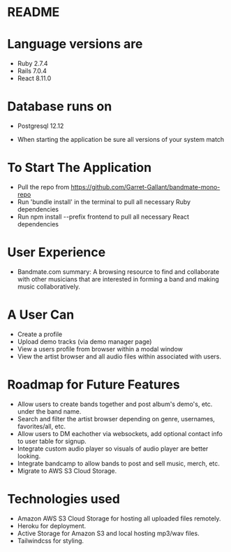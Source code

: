 # README

# Language versions are
* Ruby 2.7.4
* Rails 7.0.4
* React 8.11.0

# Database runs on
* Postgresql 12.12

* When starting the application be sure all versions of your system match

# To Start The Application

* Pull the repo from https://github.com/Garret-Gallant/bandmate-mono-repo
* Run 'bundle install' in the terminal to pull all necessary Ruby dependencies
* Run npm install --prefix frontend to pull all necessary React dependencies

# User Experience

* Bandmate.com summary: 
A browsing resource to find and collaborate with other musicians that are interested in forming a band and making music collaboratively.

# A User Can

* Create a profile
* Upload demo tracks (via demo manager page)
* View a users profile from browser within a modal window
* View the artist browser and all audio files within associated with users.

# Roadmap for Future Features

* Allow users to create bands together and post album's demo's, etc. under the band name.
* Search and filter the artist browser depending on genre, usernames, favorites/all, etc.
* Allow users to DM eachother via websockets, add optional contact info to user table for signup.
* Integrate custom audio player so visuals of audio player are better looking.
* Integrate bandcamp to allow bands to post and sell music, merch, etc.
* Migrate to AWS S3 Cloud Storage.

# Technologies used

* Amazon AWS S3 Cloud Storage for hosting all uploaded files remotely.
* Heroku for deployment.
* Active Storage for Amazon S3 and local hosting mp3/wav files.
* Tailwindcss for styling.